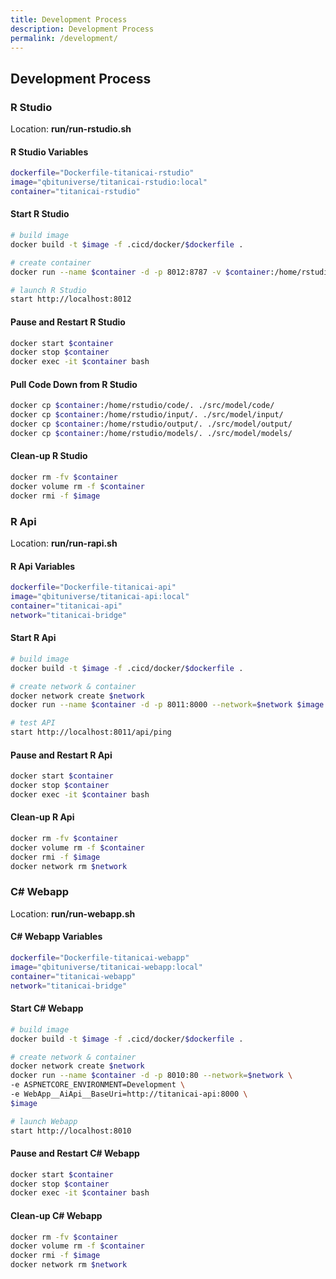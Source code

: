 ```yaml
---
title: Development Process
description: Development Process
permalink: /development/
---
```


## Development Process

### R Studio

Location: **run/run-rstudio.sh**

#### R Studio Variables

```bash
dockerfile="Dockerfile-titanicai-rstudio"
image="qbituniverse/titanicai-rstudio:local"
container="titanicai-rstudio"
```

#### Start R Studio

```bash
# build image
docker build -t $image -f .cicd/docker/$dockerfile .

# create container
docker run --name $container -d -p 8012:8787 -v $container:/home/rstudio -e DISABLE_AUTH=true $image

# launch R Studio
start http://localhost:8012
```

#### Pause and Restart R Studio

```bash
docker start $container
docker stop $container
docker exec -it $container bash
```

#### Pull Code Down from R Studio

```bash
docker cp $container:/home/rstudio/code/. ./src/model/code/
docker cp $container:/home/rstudio/input/. ./src/model/input/
docker cp $container:/home/rstudio/output/. ./src/model/output/
docker cp $container:/home/rstudio/models/. ./src/model/models/
```

#### Clean-up R Studio

```bash
docker rm -fv $container
docker volume rm -f $container
docker rmi -f $image
```

### R Api

Location: **run/run-rapi.sh**

#### R Api Variables

```bash
dockerfile="Dockerfile-titanicai-api"
image="qbituniverse/titanicai-api:local"
container="titanicai-api"
network="titanicai-bridge"
```

#### Start R Api

```bash
# build image
docker build -t $image -f .cicd/docker/$dockerfile .

# create network & container
docker network create $network
docker run --name $container -d -p 8011:8000 --network=$network $image

# test API
start http://localhost:8011/api/ping
```

#### Pause and Restart R Api

```bash
docker start $container
docker stop $container
docker exec -it $container bash
```

#### Clean-up R Api

```bash
docker rm -fv $container
docker volume rm -f $container
docker rmi -f $image
docker network rm $network
```

### C# Webapp

Location: **run/run-webapp.sh**

#### C# Webapp Variables

```bash
dockerfile="Dockerfile-titanicai-webapp"
image="qbituniverse/titanicai-webapp:local"
container="titanicai-webapp"
network="titanicai-bridge"
```

#### Start C# Webapp

```bash
# build image
docker build -t $image -f .cicd/docker/$dockerfile .

# create network & container
docker network create $network
docker run --name $container -d -p 8010:80 --network=$network \
-e ASPNETCORE_ENVIRONMENT=Development \
-e WebApp__AiApi__BaseUri=http://titanicai-api:8000 \
$image

# launch Webapp
start http://localhost:8010
```

#### Pause and Restart C# Webapp

```bash
docker start $container
docker stop $container
docker exec -it $container bash
```

#### Clean-up C# Webapp

```bash
docker rm -fv $container
docker volume rm -f $container
docker rmi -f $image
docker network rm $network
```